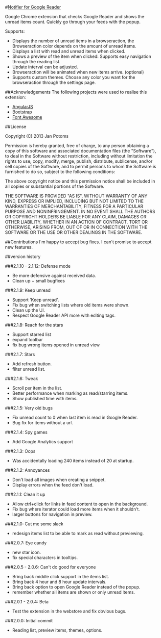 #[Notifier for Google Reader](https://chrome.google.com/webstore/detail/notifier-for-google-reade/kfimchjilnmjmjpdgedcamjninpdkkpk)


Google Chrome extension that checks Google Reader and shows the unread items count. Quickly go through your feeds with the popup.


Supports: 

  * Displays the number of unread items in a browseraction, the Browseraction color depends on the amount of unread items.
  * Displays a list with read and unread items when clicked.
  * Shows a preview of the item when clicked. Supports easy navigation through the reading list.
  * Update interval can be adjusted.
  * Browseraction will be animated when new items arrive. (optional)
  * Supports custom themes. Choose any color you want for the browseraction through the settings page.
  
##Acknowledgements
  The following projects were used to realise this extension:
  
  * [AngularJS](http://angularjs.org/)
  * [Bootstrap](http://twitter.github.com/bootstrap/)
  * [Font Awesome](http://fortawesome.github.com/Font-Awesome/)
  
##License

Copyright (C) 2013 Jan Potoms

Permission is hereby granted, free of charge, to any person obtaining a copy of this software and associated documentation files (the "Software"), to deal in the Software without restriction, including without limitation the rights to use, copy, modify, merge, publish, distribute, sublicense, and/or sell copies of the Software, and to permit persons to whom the Software is furnished to do so, subject to the following conditions:

The above copyright notice and this permission notice shall be included in all copies or substantial portions of the Software.

THE SOFTWARE IS PROVIDED "AS IS", WITHOUT WARRANTY OF ANY KIND, EXPRESS OR IMPLIED, INCLUDING BUT NOT LIMITED TO THE WARRANTIES OF MERCHANTABILITY, FITNESS FOR A PARTICULAR PURPOSE AND NONINFRINGEMENT. IN NO EVENT SHALL THE AUTHORS OR COPYRIGHT HOLDERS BE LIABLE FOR ANY CLAIM, DAMAGES OR OTHER LIABILITY, WHETHER IN AN ACTION OF CONTRACT, TORT OR OTHERWISE, ARISING FROM, OUT OF OR IN CONNECTION WITH THE SOFTWARE OR THE USE OR OTHER DEALINGS IN THE SOFTWARE.
  
##Contributions
I'm happy to accept bug fixes. I can't promise to accept new features.

##version history

###2.1.10 - 2.1.12: Defense mode
  * Be more defensive against received data.
  * Clean up + small bugfixes

###2.1.9: Keep unread
  * Support 'Keep unread'.
  * Fix bug when switching lists where old items were shown.
  * Clean up the UI.
  * Respect Google Reader API more with editing tags.

###2.1.8: Reach for the stars
  * Support starred list
  * expand toolbar
  * fix bug wrong items opened in unread view

###2.1.7: Stars
  * Add refresh button.
  * filter unread list.

###2.1.6: Tweak
  * Scroll per item in the list.
  * Better performance when marking as read/starring items.
  * Show published time with items.

###2.1.5: Very old bugs
  * Fix unread count to 0 when last item is read in Google Reader.
  * Bug fix for items without a url.

###2.1.4: Spy games
  * Add Google Analytics support

###2.1.3: Oops
  * Was accidentally loading 240 items instead of 20 at startup.
  
###2.1.2: Annoyances
  * Don't load all images when creating a snippet.
  * Display errors when the feed don't load.

###2.1.1: Clean it up
  * Allow ctrl+click for links in feed content to open in the background.
  * Fix bug where iterator could load more items when it shouldn't.
  * larger buttons for navigation in preview.  

###2.1.0: Cut me some slack
  * redesign items list to be able to mark as read without previewing.

###2.0.7: Eye candy
  * new star icon.
  * fix special characters in tooltips.
  
###2.0.5 - 2.0.6: Can't do good for everyone
  * Bring back middle click support in the items list.
  * Bring back 4 hour and 8 hour update intervals.
  * Bring back option to open Google Reader instead of the popup.
  * remember whether all items are shown or only unread items.

###2.0.1 - 2.0.4: Beta
  * Test the extension in the webstore and fix obvious bugs.
   
###2.0.0: Initial commit
  * Reading list, preview items, themes, options.